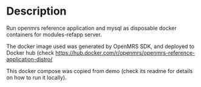 # Description
Run openmrs reference application and mysql as disposable docker containers
for modules-refapp server.

The docker image used was generated by OpenMRS SDK, and deployed to Docker hub (check <https://hub.docker.com/r/openmrs/openmrs-reference-application-distro/>

This docker compose was copied from demo (check its readme for details on how to run it locally). 
